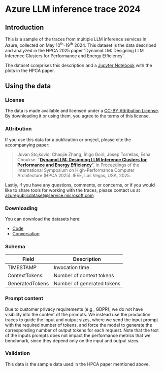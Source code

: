 # Azure LLM inference trace 2024

## Introduction
This is a sample of the traces from multiple LLM inference services in Azure, collected on May 10<sup>th</sup>-19<sup>th</sup> 2024. This dataset is the data described and analyzed in the HPCA 2025 paper 'DynamoLLM: Designing LLM Inference Clusters for Performance and Energy Efficiency'.

The dataset comprises this description and a [Jupyter Notebook](https://github.com/Azure/AzurePublicDataset/blob/master/analysis/AzureLLMInferenceDataset2024.ipynb) with the plots in the HPCA paper.

## Using the data

### License
The data is made available and licensed under a [CC-BY Attribution License](https://github.com/Azure/AzurePublicDataset/blob/master/LICENSE). By downloading it or using them, you agree to the terms of this license.

### Attribution
If you use this data for a publication or project, please cite the accompanying paper:

> Jovan Stojkovic, Chaojie Zhang, Íñigo Goiri, Josep Torrellas, Esha Choukse. "[**DynamoLLM: Designing LLM Inference Clusters for Performance and Energy Efficiency**](https://arxiv.org/abs/2408.00741)", in Proceedings of the International Symposium on High-Performance Computer Architecture (HPCA 2025). IEEE, Las Vegas, USA, 2025. 

Lastly, if you have any questions, comments, or concerns, or if you would like to share tools for working with the traces, please contact us at azurepublicdataset@service.microsoft.com 

### Downloading
You can download the datasets here:
* [Code](https://azurepublicdatasettraces.blob.core.windows.net/azurellminfererencetrace/AzureLLMInferenceTrace_code_1week.csv)
* [Conversation](https://azurepublicdatasettraces.blob.core.windows.net/azurellminfererencetrace/AzureLLMInferenceTrace_conv_1week.csv)

### Schema
|Field|Description |
|--|--|
| TIMESTAMP | Invocation time |
| ContextTokens | Number of context tokens |
| GeneratedTokens | Number of generated  tokens |

### Prompt content
Due to customer privacy requirements (e.g., GDPR), we do not have visibility into the content of the prompts. We instead use the production traces to guide the input and output sizes, where we send the input prompt with the required number of tokens, 
and force the model to generate the corresponding number of output tokens for each request. Note that the text of the inputs prompts does not impact the performance metrics that we benchmark, since they depend only on the input and output sizes.

### Validation
This data is the sample data used in the HPCA paper mentioned above.
